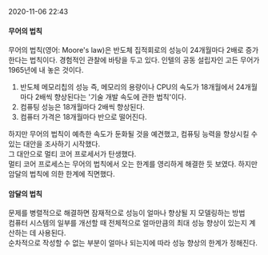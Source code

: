 2020-11-06 22:43

#### 무어의 법칙

무어의 법칙(영어: Moore's law)은 반도체 집적회로의 성능이 24개월마다 2배로 증가한다는 법칙이다. 경험적인 관찰에 바탕을 두고 있다. 인텔의 공동 설립자인 고든 무어가 1965년에 내 놓은 것이다.
1. 반도체 메모리칩의 성능 즉, 메모리의 용량이나 CPU의 속도가 18개월에서 24개월마다 2배씩 향상된다는 '기술 개발 속도에 관한 법칙'이다.
2. 컴퓨팅 성능은 18개월마다 2배씩 향상된다.
3. 컴퓨터 가격은 18개월마다 반으로 떨어진다.

하지만 무어의 법칙이 예측한 속도가 둔화될 것을 예견했고, 컴퓨팅 능력을 향상시킬 수 있는 대안을 조사하기 시작했다.  
그 대안으로 멀티 코어 프로세서가 탄생했다.  
멀티 코어 프로세스는 무어의 법칙에서 오는 한계를 영리하게 해결한 듯 보였다. 하지만 암달의 법칙에 의한 한계에 직면했다.  

#### 암달의 법칙
문제를 병렬적으로 해결하면 잠재적으로 성능이 얼마나 향상될 지 모델링하는 방법  
컴퓨터 시스템의 일부를 개선할 때 전체적으로 얼마만큼의 최대 성능 향상이 있는지 계산하는 데 사용된다.   
순차적으로 작성할 수 없는 부분이 얼마나 되는지에 따라 성능 향상의 한계가 정해진다.  
